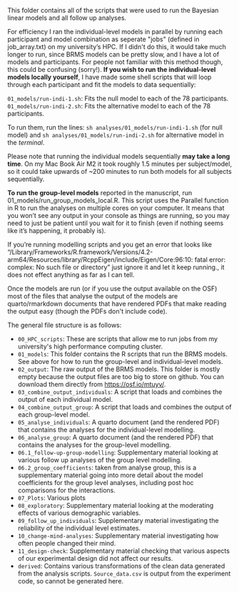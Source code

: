 This folder contains all of the scripts that were used to run the Bayesian linear models and all follow up analyses. 

For efficiency I ran the individual-level models in parallel by running each participant and model combination as seperate "jobs" (defined in job_array.txt) on my university’s HPC. If I didn't do this, it would take much longer to run, since BRMS models can be pretty slow, and I have a lot of models and participants. For people not familiar with this method though, this could be confusing (sorry!). **If you wish to run the individual-level models locally yourself**, I have made some shell scripts that will loop through each participant and fit the models to data sequentially: 

`01_models/run-indi-1.sh`: Fits the null model to each of the 78 participants. 
`01_models/run-indi-2.sh`: Fits the alternative model to each of the 78 participants. 

To run them, run the lines: `sh analyses/01_models/run-indi-1.sh` (for null model) and `sh analyses/01_models/run-indi-2.sh` for alternative model in the *terminal*. 

Please note that running the individual models sequentially **may take a long time**. On my Mac Book Air M2 it took roughly 1.5 minutes per subject/model, so it could take upwards of ~200 minutes to run both models for all subjects sequentially. 

**To run the group-level models** reported in the manuscript, run 01_models/run_group_models_local.R. This script uses the Parallel function in R to run the analyses on multiple cores on your computer. It means that you won’t see any output in your console as things are running, so you may need to just be patient until you wait for it to finish (even if nothing seems like it’s happening, it probably is). 

If you’re running modelling scripts and you get an error that looks like “/Library/Frameworks/R.framework/Versions/4.2-arm64/Resources/library/RcppEigen/include/Eigen/Core:96:10: fatal error: complex: No such file or directory” just ignore it and let it keep running., it does not effect anything as far as I can tell. 

Once the models are run (or if you use the output available on the OSF) most of the files that analyse the output of the models are quarto/rmarkdown documents that have rendered PDFs that make reading the output easy (though the PDFs don't include code). 

The general file structure is as follows: 

- ``00_HPC_scripts``: These are scripts that allow me to run jobs from my university's high performance computing cluster. 
- ``01_models``: This folder contains the R scripts that run the BRMS models. See above for how to run the group-level and individual-level models.
- ``02_output``: The raw output of the BRMS models. This folder is mostly empty because the output files are too big to store on github. You can download them directly from https://osf.io/mtuyv/. 
- ``03_combine_output_individuals``: A script that loads and combines the output of each individual model. 
- ``04_combine_output_group``: A script that loads and combines the output of each group-level model.
- ``05_analyse_individuals``: A quarto document (and the rendered PDF) that contains the analyses for the individual-level modelling.
- ``06_analyse_group``: A quarto document (and the rendered PDF) that contains the analyses for the group-level modelling.
- ``06.1_follow-up-group-modelling``: Supplementary material looking at various follow up analyses of the group level modelling. 
- ``06.2_group_coefficients``: taken from analyse group, this is a supplementary material going into more detail about the model coefficients for the group level analyses, including post hoc comparisons for the interactions. 
- ``07_Plots``: Various plots 
- ``08_exploratory``: Supplementary material looking at the moderating effects of various demographic variables. 
- ``09_follow_up_individuals``: Supplementary material investigating the reliability of the individual level estimates. 
- ``10_change-mind-analyses``: Supplementary material investigating how often people changed their mind. 
- ``11_design-check``: Supplementary material checking that various aspects of our experimental design did not affect our results. 
- `derived`: Contains various transformations of the clean data generated from the analysis scripts. `Source_data.csv` is output from the experiment code, so cannot be generated here. 

